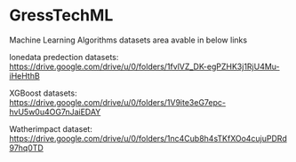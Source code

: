 # GressTechML
Machine Learning Algorithms
datasets area avable in below links

lonedata predection datasets: https://drive.google.com/drive/u/0/folders/1fvlVZ_DK-egPZHK3j1RjU4Mu-iHeHthB

XGBoost datasets: https://drive.google.com/drive/u/0/folders/1V9ite3eG7epc-hvU5w0u4OG7nJaiEDAY

Watherimpact dataset: https://drive.google.com/drive/u/0/folders/1nc4Cub8h4sTKfXOo4cujuPDRd97hq0TD
